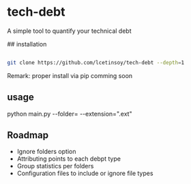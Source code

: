 # tech-debt
A simple tool to quantify your technical debt


## installation 

```bash

git clone https://github.com/lcetinsoy/tech-debt --depth=1

```
 
Remark: proper install via pip comming soon

## usage

python main.py --folder=<path> --extension=".ext"


## Roadmap 

- Ignore folders option
- Attributing points to each debpt type
- Group statistics per folders
- Configuration files to include or ignore file types

